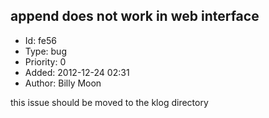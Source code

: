 ## append does not work in web interface
+ Id: fe56
+ Type: bug
+ Priority: 0
+ Added: 2012-12-24 02:31
+ Author: Billy Moon

this issue should be moved to the klog directory